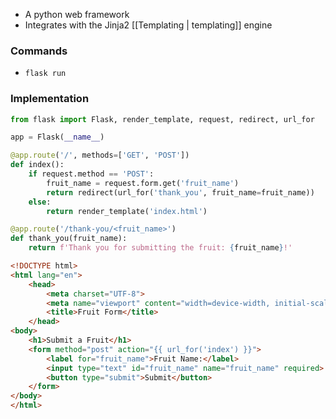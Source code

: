 - A python web framework
- Integrates with the Jinja2 [[Templating | templating]] engine

### Commands
- `flask run`

### Implementation
  
```python
from flask import Flask, render_template, request, redirect, url_for

app = Flask(__name__)

@app.route('/', methods=['GET', 'POST'])
def index():
    if request.method == 'POST':
        fruit_name = request.form.get('fruit_name')
        return redirect(url_for('thank_you', fruit_name=fruit_name))
    else:
        return render_template('index.html')

@app.route('/thank-you/<fruit_name>')
def thank_you(fruit_name):
    return f'Thank you for submitting the fruit: {fruit_name}!'
```

```html
<!DOCTYPE html>
<html lang="en">
	<head>
	    <meta charset="UTF-8">
	    <meta name="viewport" content="width=device-width, initial-scale=1.0">
	    <title>Fruit Form</title>
	</head>
<body>
	<h1>Submit a Fruit</h1>
	<form method="post" action="{{ url_for('index') }}">
	    <label for="fruit_name">Fruit Name:</label>
	    <input type="text" id="fruit_name" name="fruit_name" required>
	    <button type="submit">Submit</button>
	</form>
</body>
</html>
```
